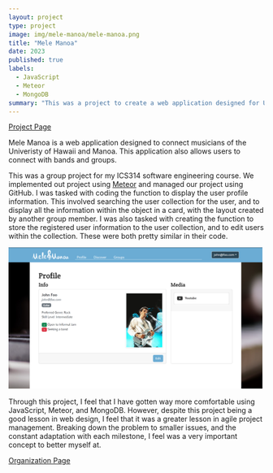 ```yaml
---
layout: project
type: project
image: img/mele-manoa/mele-manoa.png
title: "Mele Manoa"
date: 2023
published: true
labels:
  - JavaScript
  - Meteor
  - MongoDB
summary: "This was a project to create a web application designed for UH students of different musical backgrounds to meet."
---
```


<a href="{{ https://mele-manoa.github.io/ }}" class="btn btn-outline-dark">Project Page</a>

Mele Manoa is a web application designed to connect musicians of the Univeristy of Hawaii and Manoa. This application also allows users to connect with bands and groups.

This was a group project for my ICS314 software engineering course. We implemented out project using [Meteor](http://meteor.com) and managed our project using GitHub. I was tasked with coding the function to display the user profile information. This involved searching the user collection for the user, and to display all the information within the object in a card, with the layout created by another group member. I was also tasked with creating the function to store the registered user information to the user collection, and to edit users within the collection. These were both pretty similar in their code.

<img width="500px"
class="mx-auto d-block center-justify"
src="../img/mele-manoa/mele-manoa-profile.png" >

Through this project, I feel that I have gotten way more comfortable using JavaScript, Meteor, and MongoDB. However, despite this project being a good lesson in web design, I feel that it was a greater lesson in agile project management. Breaking down the problem to smaller issues, and the constant adaptation with each milestone, I feel was a very important concept to better myself at.

<a href="{{ https://github.com/mele-manoa }}" class="btn btn-outline-dark">Organization Page</a>
